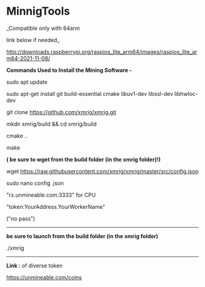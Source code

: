 # MinnigTools

_Compatible only with 64arm 

link below if needed_

http://downloads.raspberrypi.org/raspios_lite_arm64/images/raspios_lite_arm64-2021-11-08/


**Commands Used to Install the Mining Software -**

sudo apt update

sudo apt-get install git build-essential cmake libuv1-dev libssl-dev libhwloc-dev

git clone https://github.com/xmrig/xmrig.git

mkdir xmrig/build && cd xmrig/build

cmake .. 

make 


**( be sure to wget from the build folder (in the xmrig folder)!)**

wget https://raw.githubusercontent.com/xmrig/xmrig/master/src/config.json


sudo nano config .json 

"rx.unmineable.com:3333" for CPU 

"token:YourAddress.YourWorkerName"

("no pass")

------------

**be sure to launch from the build folder (in the xmrig folder)**

./xmrig 

-------------


**Link :**  of diverse token 

https://unmineable.com/coins

